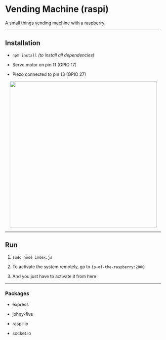 # Vending Machine (raspi)
A small things vending machine with a raspberry.

----

## Installation

- `npm install` *(to install all dependencies)*

- Servo motor on pin 11 (GPIO 17)

- Piezo connected to pin 13 (GPIO 27)

<p align="center">
<img width="475", height="472" src="https://cdn.discordapp.com/attachments/719932115029852213/952576559372439632/vending-machine_LikAnda.png">
</p>

----

## Run

1. `sudo node index.js`

2. To activate the system remotely, go to `ip-of-the-raspberry:2000`

3. And you just have to activate it from here

----

### Packages

- express

- johny-five

- raspi-io

- socket.io